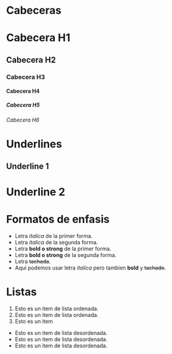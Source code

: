 # Cabeceras
# Cabecera H1
## Cabecera H2
### Cabecera H3
#### Cabecera H4
##### Cabecera H5
###### Cabecera H6

# Underlines
Underline 1
-----------

Underline 2
===========

# Formatos de enfasis
- Letra *italica* de la primer forma.
- Letra _italica_ de la segunda forma.
- Letra **bold o strong** de la primer forma.
- Letra __bold o strong__ de la segunda forma.
- Letra ~~tachada~~.
- Aqui podemos usar letra *italica* pero tambien **bold** y ~~tachado~~.

# Listas
1. Esto es un item de lista ordenada.
2. Esto es un item de lista ordenada.
3. Esto es un item
- Esto es un item de lista desordenada.
- Esto es un item de lista desordenada.
- Esto es un item de lista desordenada.